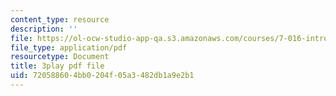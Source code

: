 ```yaml
---
content_type: resource
description: ''
file: https://ol-ocw-studio-app-qa.s3.amazonaws.com/courses/7-016-introductory-biology-fall-2018/720588604bb0204f05a3482db1a9e2b1_7xJPSuSVmSk.pdf
file_type: application/pdf
resourcetype: Document
title: 3play pdf file
uid: 72058860-4bb0-204f-05a3-482db1a9e2b1
---
```

